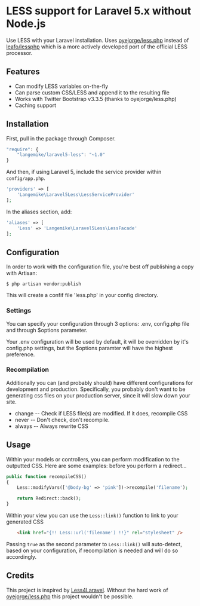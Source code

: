 # LESS support for Laravel 5.x without Node.js
Use LESS with your Laravel installation. Uses [oyejorge/less.php](http://lessphp.gpeasy.com/) instead of [leafo/lessphp](http://leafo.net/lessphp/) which is a more actively developed port of the official LESS processor. 

## Features
- Can modify LESS variables on-the-fly
- Can parse custom CSS/LESS and append it to the resulting file
- Works with Twitter Bootstrap v3.3.5 (thanks to oyejorge/less.php)
- Caching support

## Installation

First, pull in the package through Composer.

```js
"require": {
    "langemike/laravel5-less": "~1.0"
}
```

And then, if using Laravel 5, include the service provider within `config/app.php`.

```php
'providers' => [
    'Langemike\Laravel5Less\LessServiceProvider'
];
```

In the aliases section, add:

```php
'aliases' => [
    'Less' => 'Langemike\Laravel5Less\LessFacade'
];
```

## Configuration
In order to work with the configuration file, you're best off publishing a copy
with Artisan:

````
$ php artisan vendor:publish
````
This will create a confif file 'less.php' in your config directory.

### Settings

You can specify your configuration through 3 options: .env, config.php file and through $options parameter.

Your .env configuration will be used by default, it will be overridden by it's config.php settings, but the $options paramter will have the highest preference.

### Recompilation
Additionally you can (and probably should) have different configurations for development 
and production.  Specifically, you probably don't want to be generating css files on
your production server, since it will slow down your site.

- change -- Check if LESS file(s) are modified. If it does, recompile CSS
- never -- Don't check, don't recompile.
- always -- Always rewrite CSS


## Usage

Within your models or controllers, you can perform modification to the outputted CSS. Here are some examples:
before you perform a redirect...

```php
public function recompileCSS()
{
    Less::modifyVars(['@body-bg' => 'pink'])->recompile('filename');

    return Redirect::back();
}
```

Within your view you can use the `Less::link()` function to link to your generated CSS

```html
	<link href="{!! Less::url('filename') !!}" rel="stylesheet" />
```

Passing `true` as the second parameter to `Less::link()` will auto-detect, based on your configuration, if recompilation is needed and will do so accordingly. 

## Credits
This project is inspired by [Less4Laravel](https://github.com/jtgrimes/less4laravel).
Without the hard work of [oyejorge/less.php](http://lessphp.gpeasy.com/) this project wouldn't be possible.
